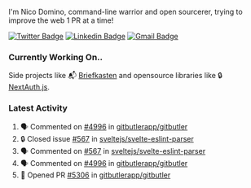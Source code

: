 
I'm Nico Domino, command-line warrior and open sourcerer, trying to improve the web 1 PR at a time!

[![Twitter Badge](https://img.shields.io/badge/-@ndom91-1ca0f1?style=flat-square&labelColor=1ca0f1&logo=twitter&logoColor=white&link=https://twitter.com/ndom91)](https://twitter.com/ndom91) [![Linkedin Badge](https://img.shields.io/badge/-ndom91-blue?style=flat-square&logo=Linkedin&logoColor=white&link=https://www.linkedin.com/in/ndom91/)](https://www.linkedin.com/in/ndom91/) [![Gmail Badge](https://img.shields.io/badge/-yo@ndo.dev-c14438?style=flat-square&logo=mail.ru&logoColor=white&link=mailto:yo@ndo.dev)](mailto:yo@ndo.dev)

### Currently Working On..

Side projects like 📬 [Briefkasten](https://briefkastenhq.com) and opensource libraries like 🔒 [NextAuth.js](https://github.com/nextauthjs/next-auth).

<!--START_SECTION_PROFILE_VIEWS:readme-info-->
<!--END_SECTION_PROFILE_VIEWS:readme-info-->

<!--START_SECTION_DAILY_COMMIT:readme-info-->
<!--END_SECTION_DAILY_COMMIT:readme-info-->

<!--START_SECTION_WEEKLY_COMMIT:readme-info-->
<!--END_SECTION_WEEKLY_COMMIT:readme-info-->

### Latest Activity

<!--START_SECTION:activity-->
1. 🗣 Commented on [#4996](https://github.com/gitbutlerapp/gitbutler/issues/4996#issuecomment-2439432447) in [gitbutlerapp/gitbutler](https://github.com/gitbutlerapp/gitbutler)
2. 🔒 Closed issue [#567](https://github.com/sveltejs/svelte-eslint-parser/issues/567) in [sveltejs/svelte-eslint-parser](https://github.com/sveltejs/svelte-eslint-parser)
3. 🗣 Commented on [#567](https://github.com/sveltejs/svelte-eslint-parser/issues/567#issuecomment-2439431544) in [sveltejs/svelte-eslint-parser](https://github.com/sveltejs/svelte-eslint-parser)
4. 🗣 Commented on [#4996](https://github.com/gitbutlerapp/gitbutler/issues/4996#issuecomment-2437567701) in [gitbutlerapp/gitbutler](https://github.com/gitbutlerapp/gitbutler)
5. 💪 Opened PR [#5306](https://github.com/gitbutlerapp/gitbutler/pull/5306) in [gitbutlerapp/gitbutler](https://github.com/gitbutlerapp/gitbutler)
<!--END_SECTION:activity-->
